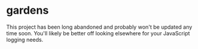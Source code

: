 # gardens

This project has been long abandoned and probably won't be updated any time soon. You'll
likely be better off looking elsewhere for your JavaScript logging needs.
